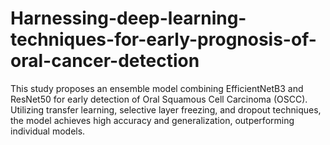 # Harnessing-deep-learning-techniques-for-early-prognosis-of-oral-cancer-detection
This study proposes an ensemble model combining EfficientNetB3 and ResNet50 for early detection of Oral Squamous Cell Carcinoma (OSCC). Utilizing transfer learning, selective layer freezing, and dropout techniques, the model achieves high accuracy and generalization, outperforming individual models. 
